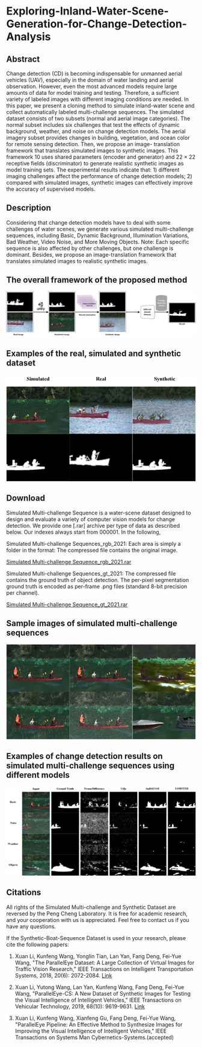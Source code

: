 # Exploring-Inland-Water-Scene-Generation-for-Change-Detection-Analysis


## Abstract

Change detection (CD) is becoming indispensable for unmanned aerial vehicles (UAV),
especially in the domain of water landing and aerial observation. However, even the most
advanced models require large amounts of data for model training and testing. Therefore, a
sufficient variety of labeled images with different imaging conditions are needed. In this paper,
we present a cloning method to simulate inland-water scene and collect automatically labeled 
multi-challenge sequences. The simulated dataset consists of two subsets (normal and aerial image
categories). The normal subset includes six challenges that test the effects of dynamic background,
weather, and noise on change detection models. The aerial imagery subset provides changes in
building, vegetation, and ocean color for remote sensing detection. Then, we propose an image-
translation framework that translates simulated images to synthetic images. This framework 10
uses shared parameters (encoder and generator) and 22 × 22 receptive fields (discriminator) to
generate realistic synthetic images as model training sets. The experimental results indicate that: 1)
different imaging challenges affect the performance of change detection models; 2) compared with
simulated images, synthetic images can effectively improve the accuracy of supervised models.

## Description
Considering that change detection models have to deal with some challenges of water scenes, we generate various simulated multi-challenge sequences, 
including Basic, Dynamic Background, Illumination Variations, Bad Weather, Video Noise, and More Moving Objects. Note:
Each specific sequence is also affected by other challenges, but one challenge is dominant.
Besides, we propose an image-translation framework that translates simulated images to realistic synthetic images.

## The overall framework of the proposed method
![image](https://github.com/lx7555/Exploring-Inland-Water-Scene-Generation-for-Change-Detection-Analysis/blob/main/image/fig2.jpg)

## Examples of the real, simulated and synthetic dataset
![image](https://github.com/lx7555/Exploring-Inland-Water-Scene-Generation-for-Change-Detection-Analysis/blob/main/image/fig8.jpg)


## Download
Simulated Multi-challenge Sequence is a water-scene dataset designed to design and evaluate a variety of computer vision models for change detection.
We provide one [.rar] archive per type of data as described below. Our indexes always start from 000001. In the following,

Simulated Multi-challenge Sequences_rgb_2021: Each area is simply a folder in the format: The compressed file contains the original image.

[Simulated Multi-challenge Sequence_rgb_2021.rar](https://drive.google.com/file/d/1CtYW_VI5qoMACBCQtydUiQPQfHmwnvbF/view?usp=sharing)

Simulated Multi-challenge Sequences_gt_2021: The compressed file contains the ground truth of object detection. The per-pixel segmentation ground truth is encoded as per-frame .png files (standard 8-bit precision per channel).

[Simulated Multi-challenge Sequence_gt_2021.rar](https://drive.google.com/file/d/1F4RzxERYATSQoW-nrnaeRVKBmKdja349/view?usp=sharing)

## Sample images of simulated multi-challenge sequences
![image](https://github.com/lx7555/Exploring-Inland-Water-Scene-Generation-for-Change-Detection-Analysis/blob/main/image/fig4.jpg)

## Examples of change detection results on simulated multi-challenge sequences using different models
![image](https://github.com/lx7555/Exploring-Inland-Water-Scene-Generation-for-Change-Detection-Analysis/blob/main/image/fig9.jpg)

## Citations
All rights of the Simulated Multi-challenge and Synthetic Dataset are reversed by the Peng Cheng Laboratory. It is free for academic research, and your cooperation with us is appreciated. Feel free to contact us if you have any questions.

If the Synthetic-Boat-Sequence Dataset is used in your research, please cite the following papers:

1. Xuan Li, Kunfeng Wang, Yonglin Tian, Lan Yan, Fang Deng, Fei-Yue Wang, "The ParallelEye Dataset: A Large Collection of Virtual Images for Traffic Vision Research," 
IEEE Transactions on Intelligent Transportation Systems, 2018, 20(6): 2072-2084. [Link](https://ieeexplore.ieee.org/document/8451919/)

2. Xuan Li, Yutong Wang, Lan Yan, Kunfeng Wang, Fang Deng, Fei-Yue Wang, "ParallelEye-CS: A New Dataset of Synthetic Images for Testing the Visual Intelligence of Intelligent Vehicles," IEEE Transactions on Vehicular Technology, 2019, 68(10): 9619-9631. [Link](https://ieeexplore.ieee.org/abstract/document/8807212)

3. Xuan Li, Kunfeng Wang, Xianfeng Gu, Fang Deng, Fei-Yue Wang, "ParallelEye Pipeline: An Effective Method to Synthesize Images for Improving the Visual
Intelligence of Intelligent Vehicles," IEEE Transactions on Systems Man Cybernetics-Systems.(accepted) 


